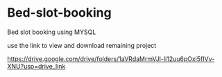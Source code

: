 # Bed-slot-booking
Bed slot booking using MYSQL

use the link to view and download  remaining project

https://drive.google.com/drive/folders/1aVRdaMrmVJl-li12uu6pOxi5fIVv-XNU?usp=drive_link
